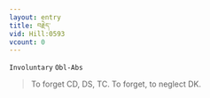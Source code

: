 ```yaml
---
layout: entry
title: བརྗེད་
vid: Hill:0593
vcount: 0
---
```

`Involuntary` `Obl-Abs`
> To forget CD, DS, TC\.
 To forget, to neglect DK\.

